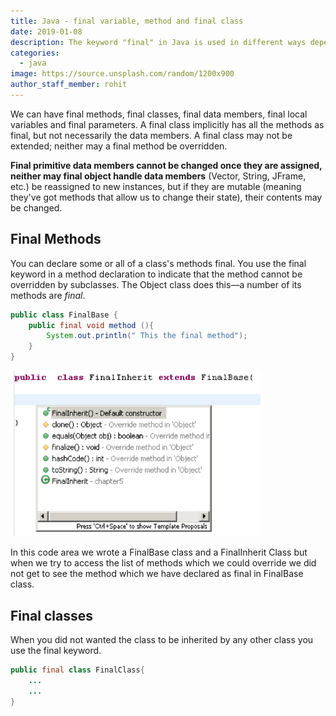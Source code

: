 ```yaml
---
title: Java - final variable, method and final class
date: 2019-01-08
description: The keyword "final" in Java is used in different ways depending on the context
categories:
  - java
image: https://source.unsplash.com/random/1200x900
author_staff_member: rohit
---
```


We can have final methods, final classes, final data members, final local variables and final parameters. A final class implicitly has all the methods as final, but not necessarily the data members. A final class may not be extended; neither may a final method be overridden.

**Final primitive data members cannot be changed once they are assigned, neither may final object handle data members** (Vector, String, JFrame, etc.) be reassigned to new instances, but if they are mutable (meaning they've got methods that allow us to change their state), their contents may be changed.

## Final Methods

You can declare some or all of a class's methods final. You use the final keyword in a method declaration to indicate that the method cannot be overridden by subclasses. The Object class does this—a number of its methods are _final_.

```java
public class FinalBase {
	public final void method (){
		System.out.println(" This the final method");
	}
}

``` 
<img alt="this impl" src="/images/java/j-18.png" lazyload width="400px"/>

In this code area we wrote a FinalBase class and a FinalInherit Class but when we try to access the list of methods which we could override we did not get to see the method which we have declared as final in FinalBase class.

## Final classes

When you did not wanted the class to be inherited by any other class you use the final keyword.

```java
public final class FinalClass{
	...
	...
}
```






